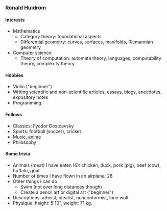 ### [Ronald Huidrom](https://ronaldhuidrom.github.io)

#### Interests

- Mathematics
  - Category theory: foundational aspects
  - Differential geometry: curves, surfaces, manifolds, Riemannian geometry
- Computer science
  - Theory of computation: automata theory, languages, computability theory, complexity theory

#### Hobbies

- Violin ("beginner")
- Writing scientific and non-scientific articles, essays, blogs, anecdotes, expository notes
- Programming

#### Follows

- Classics: Fyodor Dostoevsky
- Sports: football (soccer), cricket
- Music, [anime](https://myanimelist.net/animelist/IvanBrando)
- Philosophy

#### Some trivia

- Animals (meat) I have eaten (6): chicken, duck, pork (pig), beef (cow), buffalo, goat
- Number of times I have flown in an airplane: 26
- Other things I can do
  - Swim (not over long distances though)
  - Create a pencil art or digital art ("beginner")
- Descriptions: atheist, idealist, nonconformist, lone wolf
- Physique: height: 5'10", weight: 71 kg.
